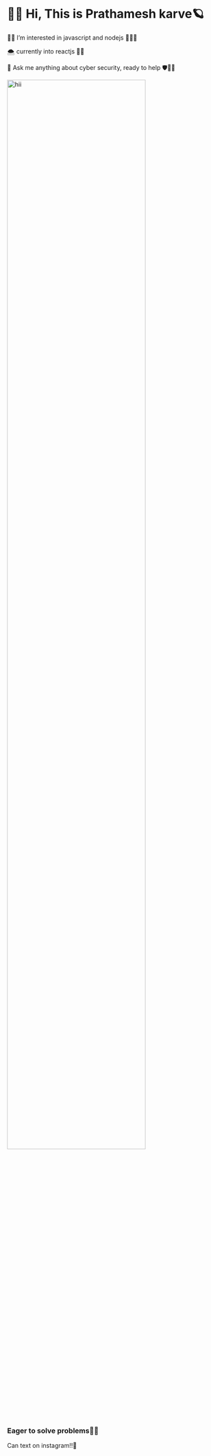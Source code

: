   <h1>👋🏻 Hi, This is Prathamesh karve🪐</h1>
 <p>🔎🖤 I’m interested in javascript and nodejs 👊🏻💲</p>
<p> 🌨️ currently into reactjs 👨‍💻  </p>
<p>🙂 Ask me anything about cyber security, ready to help 🛡🙇‍♂️</p>

<img src="https://media.tenor.com/exuPwTTU-FwAAAAC/key-click-typing.gif" alt="hii" width="80%">


<h3> Eager to solve problems🙂🚀</h3>

<p>Can text on instagram!!💬</p>


